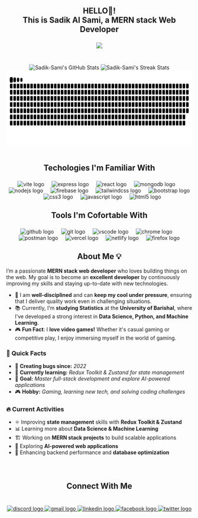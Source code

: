 <h2 align="center">HELLO👋!<br>This is Sadik Al Sami, a MERN stack Web Developer</h2>

###

<div align="center">
  <img height="400" src="https://i.ibb.co.com/HpKztRwM/Banner-2.png"  />
</div>

###

<br clear="both">
<div align="center">
  <img height='150' src="https://github-readme-stats.vercel.app/api?username=Sadik-Sami&theme=algolia&show_icons=true&hide_border=false&count_private=true" 
     alt="Sadik-Sami's GitHub Stats" />
<img height='150' src="https://nirzak-streak-stats.vercel.app?user=Sadik-Sami&theme=tokyonight" 
     alt="Sadik-Sami's Streak Stats" />
</div>
<div height="200" class="center">
  <picture height="200">
    <source height="200" media="(prefers-color-scheme: dark)" srcset="https://raw.githubusercontent.com/platane/platane/output/github-contribution-grid-snake-dark.svg">
    <source height="200" media="(prefers-color-scheme: light)" srcset="https://raw.githubusercontent.com/platane/platane/output/github-contribution-grid-snake.svg">
    <img height="200" alt="github contribution grid snake animation" height="200" src="https://raw.githubusercontent.com/platane/platane/output/github-contribution-grid-snake.svg">
  </picture>
</div>

<br clear="both">

<h2 align="center">Techologies I'm Familiar With</h2>

###

<div align="center">
  <img src="https://cdn.simpleicons.org/vite/646CFF" height="30" alt="vite logo"  />
  <img width="12" />
  <img src="https://skillicons.dev/icons?i=express" height="30" alt="express logo"  />
  <img width="12" />
  <img src="https://skillicons.dev/icons?i=react" height="30" alt="react logo"  />
  <img width="12" />
  <img src="https://cdn.simpleicons.org/mongodb/47A248" height="30" alt="mongodb logo"  />
  <img width="12" />
  <img src="https://cdn.simpleicons.org/nodedotjs/339933" height="30" alt="nodejs logo"  />
  <img width="12" />
  <img src="https://cdn.simpleicons.org/firebase/FFCA28" height="30" alt="firebase logo"  />
  <img width="12" />
  <img src="https://cdn.simpleicons.org/tailwindcss/06B6D4" height="30" alt="tailwindcss logo"  />
  <img width="12" />
  <img src="https://cdn.simpleicons.org/bootstrap/7952B3" height="30" alt="bootstrap logo"  />
  <img width="12" />
  <img src="https://cdn.simpleicons.org/css3/1572B6" height="30" alt="css3 logo"  />
  <img width="12" />
  <img src="https://skillicons.dev/icons?i=js" height="30" alt="javascript logo"  />
  <img width="12" />
  <img src="https://cdn.simpleicons.org/html5/E34F26" height="30" alt="html5 logo"  />
</div>

###

<h2 align="center">Tools I'm Cofortable With</h2>

###

<div align="center">
  <img src="https://skillicons.dev/icons?i=github" height="40" alt="github logo"  />
  <img width="12" />
  <img src="https://skillicons.dev/icons?i=git" height="40" alt="git logo"  />
  <img width="12" />
  <img src="https://skillicons.dev/icons?i=vscode" height="40" alt="vscode logo"  />
  <img width="12" />
  <img src="https://cdn.jsdelivr.net/gh/devicons/devicon/icons/chrome/chrome-original.svg" height="40" alt="chrome logo"  />
  <img width="12" />
  <img src="https://cdn.simpleicons.org/postman/FF6C37" height="40" alt="postman logo"  />
  <img width="12" />
  <img src="https://skillicons.dev/icons?i=vercel" height="40" alt="vercel logo"  />
  <img width="12" />
  <img src="https://skillicons.dev/icons?i=netlify" height="40" alt="netlify logo"  />
  <img width="12" />
  <img src="https://cdn.jsdelivr.net/gh/devicons/devicon/icons/firefox/firefox-original.svg" height="40" alt="firefox logo"  />
</div>

###

###

<div class="center">
<h2 align="center">About Me 💡</h2>

<p>
  I’m a passionate <strong>MERN stack web developer</strong> who loves building things on the web. 
  My goal is to become an <strong>excellent developer</strong> by continuously improving my skills 
  and staying up-to-date with new technologies.
</p>

<ul>
  <li>🎯 I am <strong>well-disciplined</strong> and can <strong>keep my cool under pressure</strong>, ensuring that I deliver quality work even in challenging situations.</li>
  <li>📚 Currently, I’m <strong>studying Statistics</strong> at the <strong>University of Barishal</strong>, where I’ve developed a strong interest in <strong>Data Science, Python, and Machine Learning</strong>.</li>
  <li>🎮 <strong>Fun Fact</strong>: I <strong>love video games!</strong> Whether it's casual gaming or competitive play, I enjoy immersing myself in the world of gaming.</li>
</ul>

<h3>🚀 Quick Facts</h3>

<ul>
  <li>🐛 <strong>Creating bugs since:</strong> <em>2022</em></li>
  <li>📖 <strong>Currently learning:</strong> <em>Redux Toolkit & Zustand for state management</em></li>
  <li>🎯 <strong>Goal:</strong> <em>Master full-stack development and explore AI-powered applications</em></li>
  <li>🎮 <strong>Hobby:</strong> <em>Gaming, learning new tech, and solving coding challenges</em></li>
</ul>

  <h3>🔥 Current Activities</h3>

<ul>
  <li>⚛️ Improving <strong>state management</strong> skills with <strong>Redux Toolkit & Zustand</strong></li>
  <li>📊 Learning more about <strong>Data Science & Machine Learning</strong></li>
  <li>🏗️ Working on <strong>MERN stack projects</strong> to build scalable applications</li>
  <li>🚀 Exploring <strong>AI-powered web applications</strong></li>
  <li>🎯 Enhancing backend performance and <strong>database optimization</strong></li>
</ul>

</div>

###

<br clear="both">

<h2 align="center">Connect With Me</h2>

###

<br clear="both">

<div align="center">
  <a href="https://discordapp.com/users/288598768851484673" target="_blank">
    <img src="https://img.shields.io/static/v1?message=Discord&logo=discord&label=&color=7289DA&logoColor=white&labelColor=&style=for-the-badge" height="35" alt="discord logo"  />
  </a>
  <a href="miasimanto@gmail.com" target="_blank">
    <img src="https://img.shields.io/static/v1?message=Gmail&logo=gmail&label=&color=D14836&logoColor=white&labelColor=&style=for-the-badge" height="35" alt="gmail logo"  />
  </a>
  <a href="https://www.linkedin.com/in/sadik-al-sami-b65311204/" target="_blank">
    <img src="https://img.shields.io/static/v1?message=LinkedIn&logo=linkedin&label=&color=0077B5&logoColor=white&labelColor=&style=for-the-badge" height="35" alt="linkedin logo"  />
  </a>
  <a href="https://www.facebook.com/sadik.al.sami.2003/" target="_blank">
    <img src="https://img.shields.io/static/v1?message=Facebook&logo=facebook&label=&color=1877F2&logoColor=white&labelColor=&style=for-the-badge" height="35" alt="facebook logo"  />
  </a>
  <a href="https://x.com/Simanto60010034" target="_blank">
    <img src="https://img.shields.io/static/v1?message=Twitter&logo=twitter&label=&color=1DA1F2&logoColor=white&labelColor=&style=for-the-badge" height="35" alt="twitter logo"  />
  </a>
</div>

###
